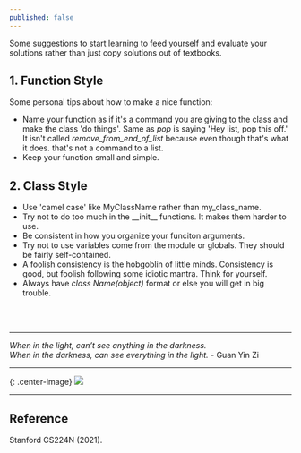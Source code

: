 ```yaml
---
published: false
---
```

Some suggestions to start learning to feed yourself and evaluate your solutions rather than just copy solutions out of textbooks. 

## 1. Function Style
Some personal tips about how to make a nice function:
- Name your function as if it's a command you are giving to the class and make the class 'do things'. Same as _pop_ is saying 'Hey list, pop this off.' It isn't called _remove\_from\_end\_of\_list_ because even though that's what it does. that's not a command to a list.  
- Keep your function small and simple.  

## 2. Class Style
- Use 'camel case' like MyClassName rather than my_class_name.  
- Try not to do too much in the \_\_init\_\_ functions. It makes them harder to use.  
- Be consistent in how you organize your funciton arguments.  
- Try not to use variables come from the module or globals. They should be fairly self-contained.  
- A foolish consistency is the hobgoblin of little minds. Consistency is good, but foolish following some idiotic mantra. Think for yourself.  
- Always have _class Name(object)_ format or else you will get in big trouble.  


<br/><br/>

----
_When in the light, can’t see anything in the darkness._  
_When in the darkness, can see everything in the light._  \- Guan Yin Zi

----


{: .center-image}
![]({{site.baseurl}}/images/about-4.png)


----
## Reference
Stanford CS224N (2021).
